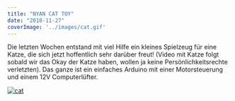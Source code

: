 ```yaml
---
title: "NYAN CAT TOY"
date: "2018-11-27"
coverImage: '../images/cat.gif'
---
```


Die letzten Wochen entstand mit viel Hilfe ein kleines Spielzeug für eine Katze, die sich jetzt hoffentlich sehr darüber freut! (Video mit Katze folgt sobald wir das Okay der Katze haben, wollen ja keine Persönlichkeitsrechte verletzten). Das ganze ist ein einfaches Arduino mit einer Motorsteuerung und einem 12V Computerlüfter.

[![cat](../images/cat.gif)](https://hackzogtum-coburg.de/wp-content/uploads/2018/11/cat.gif)
